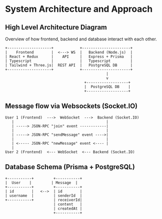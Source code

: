 # System Architecture and Approach

## High Level Architecture Diagram

Overview of how frontend, backend and database interact with each other.

```
+--------------------+            +----------------------+
|    Frontend        |  <---> WS  |   Backend (Node.js)  |
| React + Redux      |    API     |   Express + Prisma   |
| Typescript         |            |   Typescript         |
| Tailwind + Three.js|  REST API  |   PostgreSQL DB      |
+--------------------+            +----------------------+
                                              |
                                              v
                                    +-------------------+
                                    |  PostgreSQL DB    |
                                    +-------------------+
```

## Message flow via Websockets (Socket.IO)

```
User 1 (Frontend)  --->  WebSocket  --->  Backend (Socket.IO)
   |                                          |
   | -----> JSON-RPC "join" event ------------|
   |                                          |
   | -----> JSON-RPC "sendMessage" event ---->|
   |                                          |
   | <----- JSON-RPC "newMessage" event <---- |
   |
User 2 (Frontend)  <--- WebSocket  <--- Backend (Socket.IO)

```

## Database Schema (Prisma + PostgreSQL)

```
+-----------+         +-----------+
|  User    |         | Message  |
+-----------+         +-----------+
| id        |   <-->  | id        |
| username  |         | senderId  |
+-----------+         | receiverId|
                      | content   |
                      | createdAt |
                      +-----------+

```
